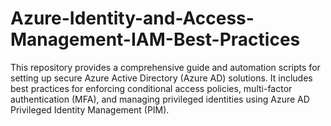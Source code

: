 # Azure-Identity-and-Access-Management-IAM-Best-Practices
This repository provides a comprehensive guide and automation scripts for setting up secure Azure Active Directory (Azure AD) solutions. It includes best practices for enforcing conditional access policies, multi-factor authentication (MFA), and managing privileged identities using Azure AD Privileged Identity Management (PIM).
